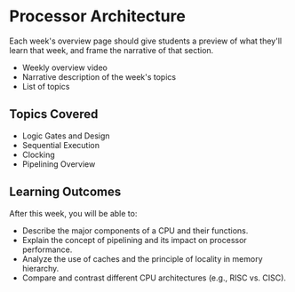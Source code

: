# Processor Architecture

Each week's overview page should give students a preview of what they'll learn
that week, and frame the narrative of that section.

- Weekly overview video
- Narrative description of the week's topics
- List of topics

## Topics Covered

- Logic Gates and Design
- Sequential Execution
- Clocking
- Pipelining Overview

## Learning Outcomes

After this week, you will be able to:

- Describe the major components of a CPU and their functions.
- Explain the concept of pipelining and its impact on processor performance.
- Analyze the use of caches and the principle of locality in memory hierarchy.
- Compare and contrast different CPU architectures (e.g., RISC vs. CISC).
